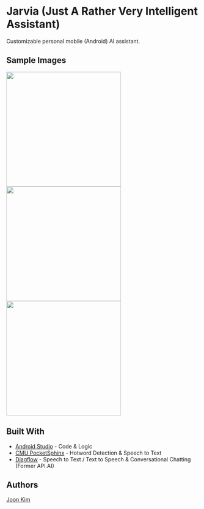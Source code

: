 # Jarvia (Just A Rather Very Intelligent Assistant)

Customizable personal mobile (Android) AI assistant.


## Sample Images
<img src="https://user-images.githubusercontent.com/22063984/34735235-c367c24c-f53c-11e7-9abb-32a0d629754f.jpg" width="300">
<img src="https://user-images.githubusercontent.com/22063984/34735263-da5efb6e-f53c-11e7-9610-c75c01193f5f.jpg" width="300">
<img src="https://user-images.githubusercontent.com/22063984/34735283-e8eb9570-f53c-11e7-9c05-374eb54eff89.jpg" width="300">


## Built With

* [Android Studio](https://developer.android.com/studio/index.html) - Code & Logic
* [CMU PocketSphinx](https://cmusphinx.github.io/) - Hotword Detection & Speech to Text
* [Diagflow](https://dialogflow.com/) - Speech to Text / Text to Speech & Conversational Chatting (Former API.AI)

## Authors

[Joon Kim](https://github.com/joony0123)     

